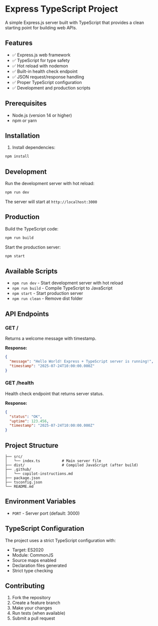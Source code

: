 # Express TypeScript Project

A simple Express.js server built with TypeScript that provides a clean starting point for building web APIs.

## Features

- ✅ Express.js web framework
- ✅ TypeScript for type safety
- ✅ Hot reload with nodemon
- ✅ Built-in health check endpoint
- ✅ JSON request/response handling
- ✅ Proper TypeScript configuration
- ✅ Development and production scripts

## Prerequisites

- Node.js (version 14 or higher)
- npm or yarn

## Installation

1. Install dependencies:
```bash
npm install
```

## Development

Run the development server with hot reload:
```bash
npm run dev
```

The server will start at `http://localhost:3000`

## Production

Build the TypeScript code:
```bash
npm run build
```

Start the production server:
```bash
npm start
```

## Available Scripts

- `npm run dev` - Start development server with hot reload
- `npm run build` - Compile TypeScript to JavaScript
- `npm start` - Start production server
- `npm run clean` - Remove dist folder

## API Endpoints

### GET /
Returns a welcome message with timestamp.

**Response:**
```json
{
  "message": "Hello World! Express + TypeScript server is running!",
  "timestamp": "2025-07-24T10:00:00.000Z"
}
```

### GET /health
Health check endpoint that returns server status.

**Response:**
```json
{
  "status": "OK",
  "uptime": 123.456,
  "timestamp": "2025-07-24T10:00:00.000Z"
}
```

## Project Structure

```
├── src/
│   └── index.ts          # Main server file
├── dist/                 # Compiled JavaScript (after build)
├── .github/
│   └── copilot-instructions.md
├── package.json
├── tsconfig.json
└── README.md
```

## Environment Variables

- `PORT` - Server port (default: 3000)

## TypeScript Configuration

The project uses a strict TypeScript configuration with:
- Target: ES2020
- Module: CommonJS
- Source maps enabled
- Declaration files generated
- Strict type checking

## Contributing

1. Fork the repository
2. Create a feature branch
3. Make your changes
4. Run tests (when available)
5. Submit a pull request
